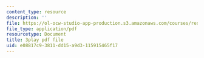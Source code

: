 ```yaml
---
content_type: resource
description: ''
file: https://ol-ocw-studio-app-production.s3.amazonaws.com/courses/res-6-012-introduction-to-probability-spring-2018/e08817c93811dd15a9d3115915465f17_3kxnPEDecIA.pdf
file_type: application/pdf
resourcetype: Document
title: 3play pdf file
uid: e08817c9-3811-dd15-a9d3-115915465f17
---
```

